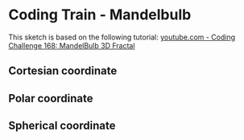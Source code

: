# Coding Train - Mandelbulb
This sketch is based on the following tutorial: [youtube.com - Coding Challenge 168: MandelBulb 3D Fractal](https://www.youtube.com/watch?v=NJCiUVGiNyA&list=WL&index=67&t=9s&ab_channel=TheCodingTrain)

## Cortesian coordinate

## Polar coordinate

## Spherical coordinate
